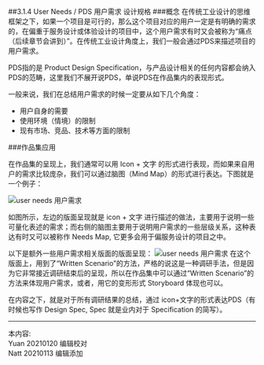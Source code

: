 ##3.1.4 User Needs / PDS 用户需求 设计规格
###概念
在传统工业设计的思维框架之下，如果一个项目是可行的，那么这个项目对应的用户一定是有明确的需求的，在偏重于服务设计或体验设计的项目中，这个用户需求有时又会被称为“痛点（后续章节会讲到）”。在传统工业设计角度上，我们一般会通过PDS来描述项目的用户需求。

PDS指的是 Product Design Specification，与产品设计相关的任何内容都会纳入PDS的范畴，这里我们不展开说PDS，单说PDS在作品集内的表现形式。


一般来说，我们在总结用户需求的时候一定要从如下几个角度：

* 用户自身的需要
* 使用环境（情境）的限制
* 现有市场、竞品、技术等方面的限制

###作品集应用

在作品集的呈现上，我们通常可以用 Icon + 文字 的形式进行表现，而如果来自用户的需求比较庞杂，我们可以通过脑图（Mind Map）的形式进行表达。下图就是一个例子：

![user needs 用户需求](http://kitpic.makebi.net/2021/id_11.jpg)


如图所示，左边的版面呈现就是 icon + 文字 进行描述的做法，主要用于说明一些可量化表述的需求；而右侧的脑图主要用于说明用户需求的一些层级关系，这种表达有时又可以被称作 Needs Map, 它更多会用于偏服务设计的项目之中。

以下是额外一些用户需求相关版面的版面呈现：
![user needs 用户需求](http://kitpic.makebi.net/2021/id_12.jpg)
在这个版面上，用到了“Written Scenario”的方法，严格的说这是一种调研手法，但是因为它非常接近调研结束后的呈现，所以在作品集中可以通过“Written Scenario”的方法来体现用户需求，或者，用它的变形形式 Storyboard 体现也可以。

在内容之下，就是对于所有调研结果的总结，通过 icon+文字的形式表达PDS（有时候也写作 Design Spec, Spec 就是业内对于 Specification 的简写）。

---
本内容:    
Yuan 20210120 编辑校对  
Natt 20210113 编辑添加
